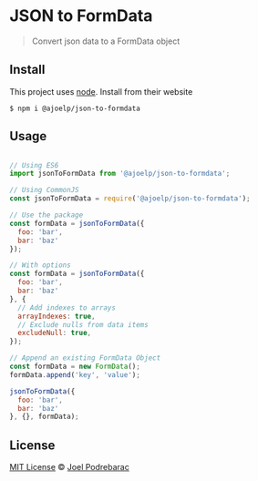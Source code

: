 # JSON to FormData
>Convert json data to a FormData object

## Install

This project uses [node](http://nodejs.org). Install from their website

```shell script
$ npm i @ajoelp/json-to-formdata
```

## Usage

```javascript

// Using ES6
import jsonToFormData from '@ajoelp/json-to-formdata';

// Using CommonJS
const jsonToFormData = require('@ajoelp/json-to-formdata');

// Use the package
const formData = jsonToFormData({
  foo: 'bar',
  bar: 'baz'
});

// With options
const formData = jsonToFormData({
  foo: 'bar',
  bar: 'baz'
}, {
  // Add indexes to arrays
  arrayIndexes: true,
  // Exclude nulls from data items
  excludeNull: true,
});

// Append an existing FormData Object
const formData = new FormData();
formData.append('key', 'value');

jsonToFormData({
  foo: 'bar',
  bar: 'baz'
}, {}, formData);

```

## License

[MIT License](https://opensource.org/licenses/MIT) © [Joel Podrebarac](https://joelpodrebarac.me/)




